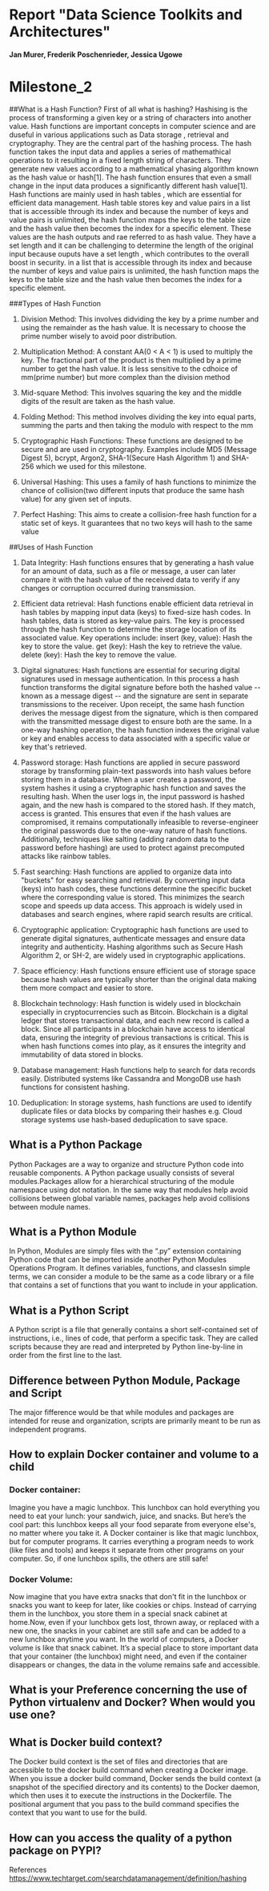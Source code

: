 # Report "Data Science Toolkits and Architectures"
#### Jan Murer, Frederik Poschenrieder, Jessica Ugowe 


# Milestone_2 

##What is a Hash Function?
First of all what is hashing? Hashising is the process of transforming a given key or a string of characters into another value. 
Hash functions are important concepts in computer science and are duseful in various applications such as Data storage , retrieval and cryptography. They are the central part of the hashing process. The hash function takes the input data and applies a series of mathemathical operations to it resulting in a fixed length string of characters. They generate new values according to a mathematical yhasing algorithm known as the hash value or hash[1]. The hash function ensures that even a small change in the input data produces a significantly different hash value[1]. Hash  functions are mainly used in hash tables , which are essential for efficient data management.  Hash table stores key and value pairs  in a list that is accessible through its index and because the number of keys and value pairs is unlimited, the hash function maps the keys to the table size and the hash value then becomes the index for a specific element. These values are the hash outputs and rae referred to as hash value. They have a set length and it can be challenging to determine the length of the original input because ouputs have a set length , which contributes to the overall boost in security. in a list that is accessible through its index and because the number of keys and value pairs is unlimited, the hash function maps the keys to the table size and the hash value then becomes the index for a specific element.

 ###Types of Hash Function
1.	Division Method: This involves didviding the key by a prime number and using the remainder as the hash value. It is necessary to choose the prime number wisely to avoid poor distribution.

2.	Multiplication Method: A constant AA(0 < A < 1) is used to multiply the key. The fractional part of the product is then multiplied by a prime number to get the hash value. It is less sensitive to the cdhoice of mm(prime number) but more complex than the division method
3.	Mid-square Method: This involves squaring the key and the middle digits of the result are taken as the hash value.
4.	Folding Method: This method involves dividing the key into equal parts, summing the parts and then taking the modulo with respect to the mm
5.	Cryptographic Hash Functions: These functions are designed to be secure and are used in cryptography. Examples include MD5 (Message Digest 5), bcrypt, Argon2, SHA-1(Secure Hash Algorithm 1) and SHA-256 which we used for this milestone.
6.	Universal Hashing: This uses a family of hash functions to minimize the chance of collision(two different inputs that produce the same hash value) for any given set of inputs.
7.	Perfect Hashing: This aims to create a collision-free hash function for a static set of keys. It guarantees that no two keys will hash to the same value

##Uses of  Hash Function
1.	Data Integrity: Hash functions ensures that by generating a hash value for an amount of data, such as a file or message, a user can later compare it with the hash value of the received data to verify if any changes or corruption occurred during transmission.

2.	Efficient data retrieval: Hash functions enable efficient data retrieval in hash tables by mapping input data (keys) to fixed-size hash codes. In hash tables, data is stored as key-value pairs. The key is processed through the hash function to determine the storage location of its associated value.
Key operations include:
insert (key, value): Hash the key to store the value.
get (key): Hash the key to retrieve the value.
delete (key): Hash the key to remove the value.

3.	Digital signatures: Hash functions are essential for securing digital signatures used in message authentication. In this process a hash function transforms the digital signature before both the hashed value -- known as a message digest -- and the signature are sent in separate transmissions to the receiver. Upon receipt, the same hash function derives the message digest from the signature, which is then compared with the transmitted message digest to ensure both are the same. In a one-way hashing operation, the hash function indexes the original value or key and enables access to data associated with a specific value or key that's retrieved.

4.	Password storage: Hash functions are applied in secure password storage by transforming plain-text passwords into hash values before storing them in a database. When a user creates a password, the system hashes it using a cryptographic hash function and saves the resulting hash. When the user logs in, the input password is hashed again, and the new hash is compared to the stored hash. If they match, access is granted. This ensures that even if the hash values are compromised, it remains computationally infeasible to reverse-engineer the original passwords due to the one-way nature of hash functions. Additionally, techniques like salting (adding random data to the password before hashing) are used to protect against precomputed attacks like rainbow tables.


5.	Fast searching: Hash functions are applied to organize data into "buckets" for easy searching and retrieval. By converting input data (keys) into hash codes, these functions determine the specific bucket where the corresponding value is stored. This minimizes the search scope and speeds up data access.
This approach is widely used in databases and search engines, where rapid search results are critical. 

6.	Cryptographic application: Cryptographic hash functions are used to generate digital signatures, authenticate messages and ensure data integrity and authenticity. Hashing algorithms such as Secure Hash Algorithm 2, or SH-2, are widely used in cryptographic applications.

7.	Space efficiency: Hash functions ensure efficient use of storage space because hash values are typically shorter than the original data making them more compact and easier to store.

8.	Blockchain technology: Hash function is widely used in blockchain especially in cryptocurrencies such as Bitcoin. Blockchain is a digital ledger that stores transactional data, and each new record is called a block. Since all participants in a blockchain have access to identical data, ensuring the integrity of previous transactions is critical. This is when hash functions comes into play, as it ensures the integrity and immutability of data stored in blocks.

9.	Database management: Hash functions help to search for data records easily. Distributed systems like Cassandra and MongoDB use hash functions for consistent hashing. 

10.	Deduplication: In storage systems, hash functions are used to identify duplicate files or data blocks by comparing their hashes e.g. Cloud storage systems use hash-based deduplication to save space.

## What is a Python Package
Python Packages are a way to organize and structure Python code into reusable components. A Python package usually consists of several modules.Packages allow for a hierarchical structuring of the module namespace using dot notation. In the same way that modules help avoid collisions between global variable names, packages help avoid collisions between module names.



## What is a Python Module
In Python, Modules are simply files with the “.py” extension containing Python code that can be imported inside another Python Modules Operations Program. It defines variables, functions, and classesIn simple terms, we can consider a module to be the same as a code library or a file that contains a set of functions that you want to include in your application. 

## What is a Python Script
A Python script is a file that generally contains a short self-contained set of instructions, i.e., lines of code, that perform a specific task. They are called scripts because they are read and interpreted by Python line-by-line in order from the first line to the last.

## Difference between Python Module, Package and Script
The major fifference would be that while modules and packages are intended for reuse and organization, scripts are primarily meant to be run as independent programs.

## How to explain Docker container and volume to a child
### Docker container: 
Imagine you have a magic lunchbox. This lunchbox can hold everything you need to eat your lunch: your sandwich, juice, and snacks. But here’s the cool part: this lunchbox keeps all your food separate from everyone else's, no matter where you take it. A Docker container is like that magic lunchbox, but for computer programs. It carries everything a program needs to work (like files and tools) and keeps it separate from other programs on your computer. So, if one lunchbox spills, the others are still safe!

### Docker Volume: 
Now imagine that you have extra snacks that don't fit in the lunchbox or snacks you want to keep for later, like cookies or chips. Instead of carrying them in the lunchbox, you store them in a special snack cabinet at home.Now, even if your lunchbox gets lost, thrown away, or replaced with a new one, the snacks in your cabinet are still safe  and can be added to a new lunchbox anytime you want. In the world of computers, a Docker volume is like that snack cabinet. It’s a special place to store important data that your container (the lunchbox) might need, and even if the container disappears or changes, the data in the volume remains safe and accessible.

## What is your Preference concerning the use of Python virtualenv and Docker? When would you use one?


## What is Docker build context?
The Docker build context is the set of files and directories that are accessible to the docker build command when creating a Docker image. When you issue a docker build command, Docker sends the build context (a snapshot of the specified directory and its contents) to the Docker daemon, which then uses it to execute the instructions in the Dockerfile. The positional argument that you pass to the build command specifies the context that you want to use for the build.


## How can you access the quality of a python package on PYPI?










References
https://www.techtarget.com/searchdatamanagement/definition/hashing
